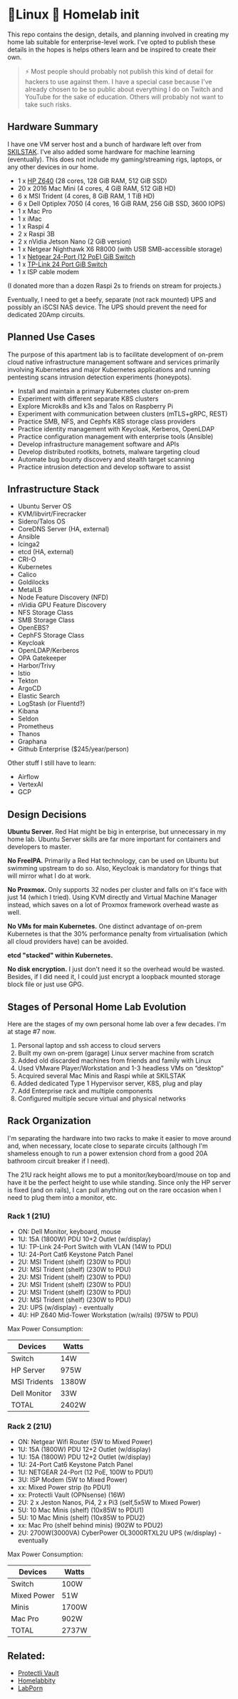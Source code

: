 # 🐧Linux 🏡 Homelab init

This repo contains the design, details, and planning involved in
creating my home lab suitable for enterprise-level work. I've opted to
publish these details in the hopes is helps others learn and be inspired
to create their own.

> ⚡ Most people should probably not publish this kind of detail for
> hackers to use against them. I have a special case because I've
> already chosen to be so public about everything I do on Twitch and
> YouTube for the sake of education. Others will probably not want to
> take such risks.

## Hardware Summary

I have one VM server host and a bunch of hardware left over from
[SKILSTAK](https://skilstak.io). I've also added some hardware for
machine learning (eventually). This does not include my gaming/streaming
rigs, laptops, or any other devices in our home.

* 1 x [HP Z640](https://a.co/d/2QieEnW) (28 cores, 128 GiB RAM, 512 GiB SSD)
* 20 x 2016 Mac Mini (4 cores, 4 GiB RAM, 512 GiB HD)
* 6 x MSI Trident (4 cores, 8 GiB RAM, 1 TiB HD)
* 6 x Dell Optiplex 7050 (4 cores, 16 GiB RAM, 256 GiB SSD, 3600 IOPS)
* 1 x Mac Pro
* 1 x iMac
* 1 x Raspi 4
* 2 x Raspi 3B
* 2 x nVidia Jetson Nano (2 GiB version)
* 1 x Netgear Nighthawk X6 R8000 (with USB SMB-accessible storage)
* 1 x [Netgear 24-Port (12 PoE) GiB Switch](https://a.co/d/5uAJry2)
* 1 x [TP-Link 24 Port GiB Switch](https://a.co/d/iq1AupR)
* 1 x ISP cable modem

(I donated more than a dozen Raspi 2s to friends on stream for projects.)

Eventually, I need to get a beefy, separate (not rack mounted) UPS and
possibly an iSCSI NAS device. The UPS should prevent the need for
dedicated 20Amp circuits.

## Planned Use Cases

The purpose of this apartment lab is to facilitate development of
on-prem cloud native infrastructure management software and services
primarily involving Kubernetes and major Kubernetes applications and
running pentesting scans intrusion detection experiments (honeypots).

* Install and maintain a primary Kubernetes cluster on-prem
* Experiment with different separate K8S clusters
* Explore Microk8s and k3s and Talos on Raspberry Pi
* Experiment with communication between clusters (mTLS+gRPC, REST)
* Practice SMB, NFS, and Cephfs K8S storage class providers
* Practice identity management with Keycloak, Kerberos, OpenLDAP
* Practice configuration management with enterprise tools (Ansible)
* Develop infrastructure management software and APIs
* Develop distributed rootkits, botnets, malware targeting cloud
* Automate bug bounty discovery and stealth target scanning
* Practice intrusion detection and develop software to assist

## Infrastructure Stack

* Ubuntu Server OS
* KVM/libvirt/Firecracker
* Sidero/Talos OS
* CoreDNS Server (HA, external)
* Ansible
* Icinga2
* etcd (HA, external)
* CRI-O
* Kubernetes
* Calico
* Goldilocks
* MetalLB
* Node Feature Discovery (NFD)
* nVidia GPU Feature Discovery
* NFS Storage Class
* SMB Storage Class
* OpenEBS?
* CephFS Storage Class
* Keycloak
* OpenLDAP/Kerberos
* OPA Gatekeeper
* Harbor/Trivy
* Istio
* Tekton
* ArgoCD
* Elastic Search
* LogStash (or Fluentd?)
* Kibana
* Seldon
* Prometheus
* Thanos
* Graphana
* Github Enterprise (\$245/year/person)

Other stuff I still have to learn:

* Airflow
* VertexAI
* GCP

## Design Decisions

**Ubuntu Server.** Red Hat might be big in enterprise, but unnecessary
in my home lab. Ubuntu Server skills are far more important for
containers and developers to master.

**No FreeIPA.** Primarily a Red Hat technology, can be used on Ubuntu
but swimming upstream to do so. Also, Keycloak is mandatory for things
that will mirror what I do at work.

**No Proxmox.** Only supports 32 nodes per cluster and falls on it's face
with just 14 (which I tried). Using KVM directly and Virtual Machine
Manager instead, which saves on a lot of Proxmox framework overhead
waste as well.

**No VMs for main Kubernetes.** One distinct advantage of on-prem
Kubernetes is that the 30% performance penalty from virtualisation
(which all cloud providers have) can be avoided.

**etcd "stacked" within Kubernetes.** 

**No disk encryption.** I just don't need it so the overhead would be
wasted. Besides, if I did need it, I could just encrypt a loopback
mounted storage block file or just use GPG.

## Stages of Personal Home Lab Evolution

Here are the stages of my own personal home lab over a few decades.
I'm at stage #7 now.

1.  Personal laptop and ssh access to cloud servers
2.  Built my own on-prem (garage) Linux server machine from scratch
3.  Added old discarded machines from friends and family with Linux
4.  Used VMware Player/Workstation and 1-3 headless VMs on “desktop”
5.  Acquired several Mac Minis and Raspi while at SKILSTAK
6.  Added dedicated Type 1 Hypervisor server, K8S, plug and play
7.  Add Enterprise rack and multiple components
8.  Configured multiple secure virtual and physical networks

## Rack Organization

I'm separating the hardware into two racks to make it easier to move
around and, when necessary, locate close to separate circuits (although
I'm shameless enough to run a power extension chord from a good 20A
bathroom circuit breaker if I need).

The 21U rack height allows me to put a monitor/keyboard/mouse on top and
have it be the perfect height to use while standing. Since only the HP
server is fixed (and on rails), I can pull anything out on the rare
occasion when I need to plug them into a monitor, etc.

### Rack 1 (21U)

* ON: Dell Monitor, keyboard, mouse
* 1U: 15A (1800W) PDU 10+2 Outlet (w/display)
* 1U: TP-Link 24-Port Switch with VLAN (14W to PDU)
* 1U: 24-Port Cat6 Keystone Patch Panel
* 2U: MSI Trident (shelf) (230W to PDU)
* 2U: MSI Trident (shelf) (230W to PDU)
* 2U: MSI Trident (shelf) (230W to PDU)
* 2U: MSI Trident (shelf) (230W to PDU)
* 2U: MSI Trident (shelf) (230W to PDU)
* 2U: MSI Trident (shelf) (230W to PDU)
* 2U: UPS (w/display) - eventually
* 4U: HP Z640 Mid-Tower Workstation (w/rails) (975W to PDU)

Max Power Consumption:

Devices|Watts
-|-
Switch      |   14W
HP Server   |  975W
MSI Tridents| 1380W
Dell Monitor|   33W
TOTAL       | 2402W

### Rack 2 (21U)

* ON: Netgear Wifi Router (5W to Mixed Power)
* 1U: 15A (1800W) PDU 12+2 Outlet (w/display)
* 1U: 15A (1800W) PDU 12+2 Outlet (w/display)
* 1U: 24-Port Cat6 Keystone Patch Panel
* 1U: NETGEAR 24-Port (12 PoE, 100W to PDU1)
* 3U: ISP Modem (5W to Mixed Power)
* xx: Mixed Power strip (to PDU1)
* xx: Protectli Vault (OPNsense) (16W)
* 2U: 2 x Jeston Nanos, Pi4, 2 x Pi3 (self,5x5W to Mixed Power)
* 5U: 10 Mac Minis (shelf) (10x85W to PDU1)
* 5U: 10 Mac Minis (shelf) (10x85W to PDU2)
* xx: Mac Pro (shelf behind minis) (902W to PDU2)
* 2U: 2700W(3000VA) CyberPower OL3000RTXL2U UPS (w/display) - eventually

Max Power Consumption:

Devices|Watts
-|-
Switch      |   100W
Mixed Power |    51W
Minis       |  1700W
Mac Pro     |   902W
TOTAL       |  2737W

## Related:

* [Protectli Vault](https://a.co/d/5Q53hbG)
* [Homelabbity](https://www.reddit.com/r/homelab/)
* [LabPorn](https://www.reddit/r/LabPorn/)
